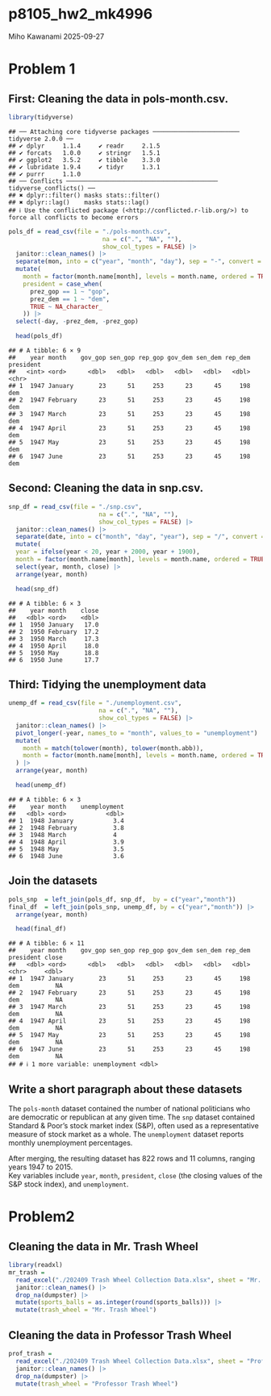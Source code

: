 p8105_hw2_mk4996
================
Miho Kawanami
2025-09-27

# Problem 1

## First: Cleaning the data in pols-month.csv.

``` r
library(tidyverse)
```

    ## ── Attaching core tidyverse packages ──────────────────────── tidyverse 2.0.0 ──
    ## ✔ dplyr     1.1.4     ✔ readr     2.1.5
    ## ✔ forcats   1.0.0     ✔ stringr   1.5.1
    ## ✔ ggplot2   3.5.2     ✔ tibble    3.3.0
    ## ✔ lubridate 1.9.4     ✔ tidyr     1.3.1
    ## ✔ purrr     1.1.0     
    ## ── Conflicts ────────────────────────────────────────── tidyverse_conflicts() ──
    ## ✖ dplyr::filter() masks stats::filter()
    ## ✖ dplyr::lag()    masks stats::lag()
    ## ℹ Use the conflicted package (<http://conflicted.r-lib.org/>) to force all conflicts to become errors

``` r
pols_df = read_csv(file = "./pols-month.csv", 
                          na = c(".", "NA", ""), 
                          show_col_types = FALSE) |>
  janitor::clean_names() |>
  separate(mon, into = c("year", "month", "day"), sep = "-", convert = TRUE) |>
  mutate(
    month = factor(month.name[month], levels = month.name, ordered = TRUE),
    president = case_when(
      prez_gop == 1 ~ "gop",
      prez_dem == 1 ~ "dem",
      TRUE ~ NA_character_
    )) |>
  select(-day, -prez_dem, -prez_gop)

  head(pols_df)
```

    ## # A tibble: 6 × 9
    ##    year month    gov_gop sen_gop rep_gop gov_dem sen_dem rep_dem president
    ##   <int> <ord>      <dbl>   <dbl>   <dbl>   <dbl>   <dbl>   <dbl> <chr>    
    ## 1  1947 January       23      51     253      23      45     198 dem      
    ## 2  1947 February      23      51     253      23      45     198 dem      
    ## 3  1947 March         23      51     253      23      45     198 dem      
    ## 4  1947 April         23      51     253      23      45     198 dem      
    ## 5  1947 May           23      51     253      23      45     198 dem      
    ## 6  1947 June          23      51     253      23      45     198 dem

## Second: Cleaning the data in snp.csv.

``` r
snp_df = read_csv(file = "./snp.csv",
                         na = c(".", "NA", ""),
                         show_col_types = FALSE) |>
  janitor::clean_names() |>
  separate(date, into = c("month", "day", "year"), sep = "/", convert = TRUE) |>
  mutate(
  year = ifelse(year < 20, year + 2000, year + 1900),  
  month = factor(month.name[month], levels = month.name, ordered = TRUE)) |>
  select(year, month, close) |>
  arrange(year, month)

  head(snp_df)
```

    ## # A tibble: 6 × 3
    ##    year month    close
    ##   <dbl> <ord>    <dbl>
    ## 1  1950 January   17.0
    ## 2  1950 February  17.2
    ## 3  1950 March     17.3
    ## 4  1950 April     18.0
    ## 5  1950 May       18.8
    ## 6  1950 June      17.7

## Third: Tidying the unemployment data

``` r
unemp_df = read_csv(file = "./unemployment.csv",
                         na = c(".", "NA", ""),
                         show_col_types = FALSE) |>
  janitor::clean_names() |>
  pivot_longer(-year, names_to = "month", values_to = "unemployment") |>
  mutate(
    month = match(tolower(month), tolower(month.abb)),
    month = factor(month.name[month], levels = month.name, ordered = TRUE)
  ) |>
  arrange(year, month)

  head(unemp_df)
```

    ## # A tibble: 6 × 3
    ##    year month    unemployment
    ##   <dbl> <ord>           <dbl>
    ## 1  1948 January           3.4
    ## 2  1948 February          3.8
    ## 3  1948 March             4  
    ## 4  1948 April             3.9
    ## 5  1948 May               3.5
    ## 6  1948 June              3.6

## Join the datasets

``` r
pols_snp  = left_join(pols_df, snp_df,  by = c("year","month"))
final_df  = left_join(pols_snp, unemp_df, by = c("year","month")) |>
  arrange(year, month)

  head(final_df)
```

    ## # A tibble: 6 × 11
    ##    year month    gov_gop sen_gop rep_gop gov_dem sen_dem rep_dem president close
    ##   <dbl> <ord>      <dbl>   <dbl>   <dbl>   <dbl>   <dbl>   <dbl> <chr>     <dbl>
    ## 1  1947 January       23      51     253      23      45     198 dem          NA
    ## 2  1947 February      23      51     253      23      45     198 dem          NA
    ## 3  1947 March         23      51     253      23      45     198 dem          NA
    ## 4  1947 April         23      51     253      23      45     198 dem          NA
    ## 5  1947 May           23      51     253      23      45     198 dem          NA
    ## 6  1947 June          23      51     253      23      45     198 dem          NA
    ## # ℹ 1 more variable: unemployment <dbl>

## Write a short paragraph about these datasets

The `pols-month` dataset contained the number of national politicians
who are democratic or republican at any given time. The `snp` dataset
contained Standard & Poor’s stock market index (S&P), often used as a
representative measure of stock market as a whole. The `unemployment`
dataset reports monthly unemployment percentages.

After merging, the resulting dataset has 822 rows and 11 columns,
ranging years 1947 to 2015.  
Key variables include `year`, `month`, `president`, `close` (the closing
values of the S&P stock index), and `unemployment`.

# Problem2

## Cleaning the data in Mr. Trash Wheel

``` r
library(readxl)
mr_trash = 
  read_excel("./202409 Trash Wheel Collection Data.xlsx", sheet = "Mr. Trash Wheel", range = "A2:N655") |> 
  janitor::clean_names() |> 
  drop_na(dumpster) |> 
  mutate(sports_balls = as.integer(round(sports_balls))) |> 
  mutate(trash_wheel = "Mr. Trash Wheel")
```

## Cleaning the data in Professor Trash Wheel

``` r
prof_trash = 
  read_excel("./202409 Trash Wheel Collection Data.xlsx", sheet = "Professor Trash Wheel", range = "A2:M117") |> 
  janitor::clean_names() |> 
  drop_na(dumpster) |> 
  mutate(trash_wheel = "Professor Trash Wheel")
```
